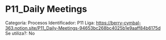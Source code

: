 # P11_Daily Meetings

Categoría: Procesos
Identificador: P11
Liga: https://berry-cymbal-363.notion.site/P11_Daily-Meetings-94653bc268bc4025b1e9aaff84b6175d
Se utiliza?: No